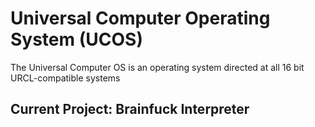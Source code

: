 # Universal Computer Operating System (UCOS)
The Universal Computer OS is an operating system directed at all 16 bit URCL-compatible systems

## Current Project: Brainfuck Interpreter
